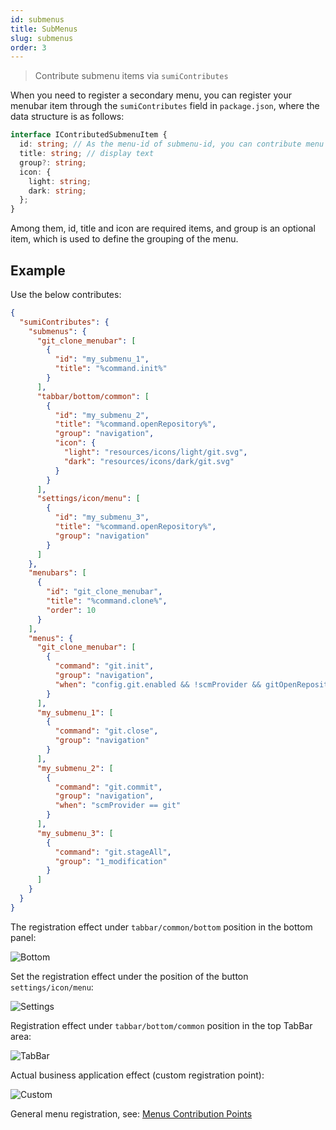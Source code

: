 ```yaml
---
id: submenus
title: SubMenus
slug: submenus
order: 3
---
```


> Contribute submenu items via `sumiContributes`

When you need to register a secondary menu, you can register your menubar item through the `sumiContributes` field in `package.json`, where the data structure is as follows:

```typescript
interface IContributedSubmenuItem {
  id: string; // As the menu-id of submenu-id, you can contribute menu items here through menus
  title: string; // display text
  group?: string;
  icon: {
    light: string;
    dark: string;
  };
}
```

Among them, id, title and icon are required items, and group is an optional item, which is used to define the grouping of the menu.

## Example

Use the below contributes:

```json
{
  "sumiContributes": {
    "submenus": {
      "git_clone_menubar": [
        {
          "id": "my_submenu_1",
          "title": "%command.init%"
        }
      ],
      "tabbar/bottom/common": [
        {
          "id": "my_submenu_2",
          "title": "%command.openRepository%",
          "group": "navigation",
          "icon": {
            "light": "resources/icons/light/git.svg",
            "dark": "resources/icons/dark/git.svg"
          }
        }
      ],
      "settings/icon/menu": [
        {
          "id": "my_submenu_3",
          "title": "%command.openRepository%",
          "group": "navigation"
        }
      ]
    },
    "menubars": [
      {
        "id": "git_clone_menubar",
        "title": "%command.clone%",
        "order": 10
      }
    ],
    "menus": {
      "git_clone_menubar": [
        {
          "command": "git.init",
          "group": "navigation",
          "when": "config.git.enabled && !scmProvider && gitOpenRepositoryCount == 0 && workspaceFolderCount != 0"
        }
      ],
      "my_submenu_1": [
        {
          "command": "git.close",
          "group": "navigation"
        }
      ],
      "my_submenu_2": [
        {
          "command": "git.commit",
          "group": "navigation",
          "when": "scmProvider == git"
        }
      ],
      "my_submenu_3": [
        {
          "command": "git.stageAll",
          "group": "1_modification"
        }
      ]
    }
  }
}
```

The registration effect under `tabbar/common/bottom` position in the bottom panel:

![Bottom](https://img.alicdn.com/imgextra/i3/O1CN01yBuGjj1CwS88iXbih_!!6000000000145-2-tps-364-346.png)

Set the registration effect under the position of the button `settings/icon/menu`:

![Settings](https://img.alicdn.com/imgextra/i4/O1CN011kzOGr1fzm26GGINk_!!6000000004078-2-tps-400-216.png)

Registration effect under `tabbar/bottom/common` position in the top TabBar area:

![TabBar](https://img.alicdn.com/imgextra/i1/O1CN01smMtJR1krb2T7rYs9_!!6000000004737-0-tps-500-675.jpg)

Actual business application effect (custom registration point):

![Custom](https://img.alicdn.com/imgextra/i1/O1CN0110UjX71G8JELfZ9sT_!!6000000000577-2-tps-710-400.png)

General menu registration, see: [Menus Contribution Points](https://code.visualstudio.com/api/references/contribution-points#contributes.menus)
